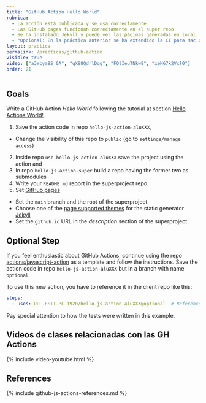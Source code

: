 ```yaml
---
title: "GitHub Action Hello World"
rubrica:
  - La acción está publicada y se usa correctamente
  - Las GitHub pages funcionan correctamente en el super repo
  - Se ha instalado Jekyll y puede ver las páginas generadas en local
  - "Opcional: En la práctica anterior se ha extendido la CI para Mac OS y Windows"
layout: practica
permalink: /practicas/github-action
visible: true
video: ["a3Ycya8S_0A", "qX88QdrlDqg", "FOlIeuTNkw8", "xeH67k2Vxl0"]
order: 21
---
```


<!--
  # - Hacer el ejercicio *Add another step to the former workflow to see the SECRETS context. What do you see?* <https://ull-esit-gradoii-pl.github.io/assets/temas/introduccion-a-javascript/github-actions#exercise>
-->

## Goals

Write a GitHub Action *Hello World* following the tutorial 
at section [Hello Actions World!]({{site.baseurl}}/pages/creating-javascript-action).

1. Save the action code in repo `hello-js-action-aluXXX`, 
  - Change the visibility of this repo to `public` (go to `settings/manage access`)
2. Inside repo `use-hello-js-action-aluXXX` save the project using the action and  
3. In repo `hello-js-action-super` build a  repo having the former two as submodules
4. Write your `README.md` report in the superproject repo. 
5. Set [GitHub pages](https://guides.github.com/features/pages/) 
  - Set the `main` branch and the root of the superproject 
  - Choose one of the [page supported themes](https://pages.github.com/themes/) for the static generator [Jekyll](https://jekyllrb.com/) 
  - Set the `github.io` URL in the *description* section of the superproject

## Optional Step

If you feel enthusiastic about GitHub Actions, continue 
using the repo [actions/javascript-action](https://github.com/actions/javascript-action)
as a template and follow the instructions. 
Save the action code in repo `hello-js-action-aluXXX` but in a branch with name `optional`.

To use this new action, you have to reference it in the client repo like this:

```yml
steps:    
  - uses: ULL-ESIT-PL-1920/hello-js-action-aluXXX@optional  # Reference a branch
```

Pay special attention to how the tests were written in this example.

## Videos de clases relacionadas con las GH Actions

{% include video-youtube.html %}

## References

{% include github-js-actions-references.md %}
